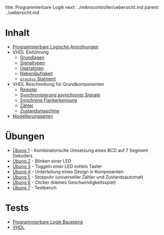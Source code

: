 title: Programmierbare Logik
next: ../mikrocontroller/uebersicht.md
parent: ../uebersicht.md

# Inhalt
* [Programmierbare Logische Anordnungen](pla.html)
* VHDL Einführung
    * [Grundlagen](grundlagen.html)
    * [Signaltypen](signaltypen.html)
    * [Operatoren](operatoren.html)
    * [Nebenläufigkeit](nebenlaeufigkeit.html)
    * [<code>process</code> Statment](process.html)
* VHDL Beschreibung für Grundkomponenten
    * [Register](register.html)
    * [Synchronisierung asynchroner Signale](synchronisierung.html)
    * [Synchrone Flankerkennung](flankenerkennung.html)
    * [Zähler](zaehler.html)
    * [Zustandsmaschine](zustandsmaschine.html)
* [Modellierungsarten](modellierungsarten.html)

# Übungen
* [Übung 1](uebung1.html) - Kombinatorische Umsetzung eines BCD auf 7 Segment Dekoders
* [Übung 2](uebung2.html) - Blinken einer LED
* [Übung 3](uebung3.html) - Toggeln einer LED mittels Taster
* [Übung 4](uebung4.html) - Unterteilung eines Design in Komponenten
* [Übung 5](uebung5.html) - Stoppuhr (universeller Zähler und Zustandsautomat)
* [Übung 6](uebung6.html) - Clicker (kleines Geschwindigkeitsspiel)
* [Übung 7](uebung7.html) - Testbench

# Tests
* [Programmierbare Logik Bausteine](test_pla/uebersicht.html)
* [VHDL](test_vhdl/uebersicht.html)
